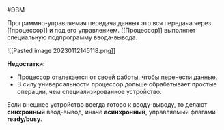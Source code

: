 #ЭВМ 

Программно-управляемая передача данных это вся передача через [[процессор]] и под его управлением. [[Процессор]] выполняет специальную подпрограмму ввода-вывода.

![[Pasted image 20230112145118.png]]

**Недостатки**:
- Процессор отвлекается от своей работы, чтобы перенести данные.
- В силу универсальности процессор дольше обрабатывает простые операции, чем специализированное устройство.

Если внешнее устройство всегда готово к вводу-выводу, то делают **синхронный** ввод-вывод, иначе **асинхронный**, управляемый флагами **ready/busy**.